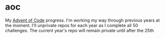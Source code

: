 aoc
===

My [Advent of Code](https://adventofcode.com/) progress. I'm working my way through previous years at the moment. I'll unprivate repos for each year as I complete all 50 challenges. The current year's repo will remain private until after the 25th
